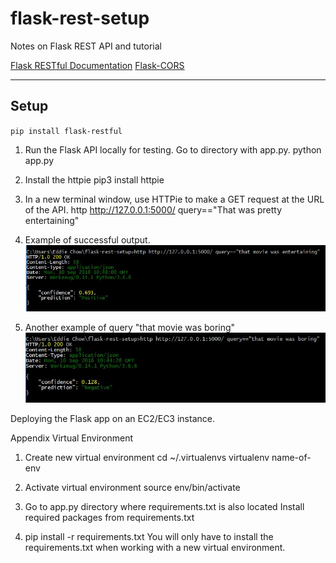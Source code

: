 # flask-rest-setup
Notes on Flask REST API and tutorial

[Flask RESTful Documentation](http://flask-restful.readthedocs.io/en/latest/)
[Flask-CORS](https://flask-cors.readthedocs.io/en/latest/)
___

## Setup

`pip install flask-restful`

1. Run the Flask API locally for testing. Go to directory with app.py.
python app.py

2. Install the httpie
pip3 install httpie

3. In a new terminal window, use HTTPie to make a GET request at the URL of the API.
http http://127.0.0.1:5000/ query=="That was pretty entertaining"

4. Example of successful output.
![image01](https://github.com/eddiecityu/Sentiment-Classifier-as-REST-API/blob/master/image/flask-rest-setup_output2.JPG) 

5. Another example of query "that movie was boring"
![image02](https://github.com/eddiecityu/Sentiment-Classifier-as-REST-API/blob/master/image/flask-rest-setup_output.JPG) 

Deploying the Flask app on an EC2/EC3 instance.

Appendix
Virtual Environment

1. Create new virtual environment
cd ~/.virtualenvs
virtualenv name-of-env

2. Activate virtual environment
source env/bin/activate

3. Go to app.py directory where requirements.txt is also located
   Install required packages from requirements.txt

4. pip install -r requirements.txt
   You will only have to install the requirements.txt when working with a new virtual environment.
